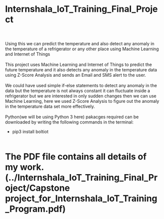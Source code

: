 # Internshala_IoT_Training_Final_Project
<br/><br/>
Using this we can  predict the temperature and also detect any anomaly in the temperature of a 
refrigerator or any other place using Machine Learning and Internet of Things
<br/><br/>
This project uses Machine Learning and Internet of Things to predict the future temperature and it also detects any 
anomaly in the temperature data using Z-Score Analysis and sends an Email and SMS alert to the user.
<br/><br/>
We could have used simple if-else statements to detect any anomaly in the data but the temperature is not always 
constant it can fluctuate inside a refrigerator but we are interested in only sudden changes then we can use Machine Learning,
here we used Z-Score Analysis to figure out the anomaly in the temperature data set more effectively.
<br/><br/>
Python(we will be using Python 3 here) pakacges required can be downloaded by writing the following commands in the terminal:
- pip3 install boltiot
<br/><br/>
# The PDF file contains all details of my work.(../Internshala_IoT_Training_Final_Project/Capstone project_for_Internshala_IoT_Training_Program.pdf)

